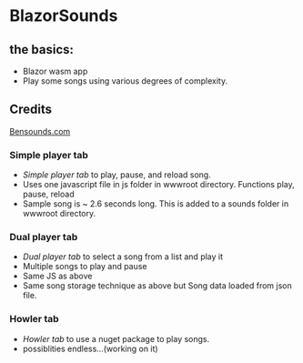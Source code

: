 # BlazorSounds
## the basics:
* Blazor wasm app
* Play some songs using various degrees of complexity.
## Credits
[Bensounds.com](https://bensounds.com)
### Simple player tab
* *Simple player tab* to play, pause, and reload song.
* Uses one javascript file in js folder in wwwroot directory. Functions play, pause, reload 
* Sample song is ~ 2.6 seconds long. This is added to a sounds folder in wwwroot directory.
### Dual player tab
* *Dual player tab* to select a song from a list and play it
* Multiple songs to play and pause 
* Same JS as above
* Same song storage technique as above but Song data loaded from json file.
### Howler tab
* *Howler tab* to use a nuget package to play songs.
* possiblities endless...(working on it)
